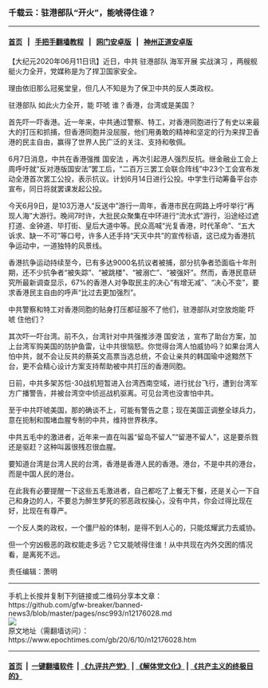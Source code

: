 ### 千载云：驻港部队“开火”，能唬得住谁？
------------------------

#### [首页](https://github.com/gfw-breaker/banned-news3/blob/master/README.md) &nbsp;&nbsp;|&nbsp;&nbsp; [手把手翻墙教程](https://github.com/gfw-breaker/guides/wiki) &nbsp;&nbsp;|&nbsp;&nbsp; [网门安卓版](https://github.com/oGate2/oGate) &nbsp;&nbsp;|&nbsp;&nbsp; [神州正道安卓版](https://github.com/SzzdOgate/update) 



<div><p>
 【大纪元2020年06月11日讯】近日，中共
 <ok href="https://www.epochtimes.com/gb/tag/%E9%A9%BB%E6%B8%AF%E9%83%A8%E9%98%9F.html">
  驻港部队
 </ok>
 海军开展
 <ok href="https://www.epochtimes.com/gb/tag/%E5%AE%9E%E6%88%98%E6%BC%94%E4%B9%A0.html">
  实战演习
 </ok>
 ，两艘舰艇火力全开，党媒称是为了捍卫国家安全。
</p>
<p>
 理由依旧那么冠冕堂皇，但几人不知是为了保卫中共的反人类政权。
</p>
<p>
 <ok href="https://www.epochtimes.com/gb/tag/%E9%A9%BB%E6%B8%AF%E9%83%A8%E9%98%9F.html">
  驻港部队
 </ok>
 如此火力全开，能
 <ok href="https://www.epochtimes.com/gb/tag/%E5%90%93%E5%94%AC.html">
  吓唬
 </ok>
 谁？香港，台湾或是美国？
</p>
<p>
 首先吓一吓香港。近一年来，中共通过警察、特工，对香港同胞进行了有史以来最大的打压和抓捕，但香港同胞并没屈服，他们用勇敢的精神和坚定的行为来捍卫香港的民主自由，赢得了世界人民广泛的关注、支持和敬佩。
</p>
<p>
 6月7日消息，中共在香港强推
 <ok href="https://www.epochtimes.com/gb/tag/%E5%9B%BD%E5%AE%89%E6%B3%95.html">
  国安法
 </ok>
 ，再次引起港人强烈反抗。继金融业工会上周呼吁就“反对港版国安法”罢工后，“二百万三罢工会联合阵线”中23个工会宣布发动全港首次罢工公投，表示抗议。计划6月14日进行公投。中学生行动筹备平台亦宣布，同日将就罢课发起公投。
</p>
<p>
 今天6月9日，是103万港人“反送中”游行一周年，香港市民在网路上呼吁举行“再现人海”大游行。晚间7时许，大批民众聚集在中环进行“流水式”游行，沿途经过遮打道、金钟道、毕打街、皇后大道中等。民众高喊“光复香港，时代革命”、“五大诉求、缺一不可”等口号，许多人还手持“天灭中共”的宣传标语，这已成为香港抗争运动中，一道独特的风景线。
</p>
<p>
 香港抗争运动持续至今，已有多达9000名抗议者被捕，部分抗争者恐面临十年刑期，还不少抗争者“被失踪”、“被跳楼”、“被溺亡”、“被强奸”。然而，香港民意研究所最新调查显示，67%的香港人对争取民主的决心“有增无减”、“决心不变”，要求香港民主自由的呼声“比过去更加强烈”。
</p>
<p>
 中共警察和特工对香港同胞的贴身打压都征服不了他们，驻港部队对空放炮能
 <ok href="https://www.epochtimes.com/gb/tag/%E5%90%93%E5%94%AC.html">
  吓唬
 </ok>
 住他们？
</p>
<p>
 其次吓一吓台湾。前不久，台湾针对中共强推涉港
 <ok href="https://www.epochtimes.com/gb/tag/%E5%9B%BD%E5%AE%89%E6%B3%95.html">
  国安法
 </ok>
 ，宣布了助台方案，加上台湾军购美国的防护鱼雷，让中共很恼怒。你觉得台湾人怕威协吗？如果台湾人怕中共，就不会让反共的蔡英文高票当选总统，不会让亲共的韩国瑜中途黯然下台，更不会精心设计方案支持帮助被中共打压的香港同胞。
</p>
<p>
 日前，中共多架苏恺-30战机短暂进入台湾西南空域，进行扰台飞行，遭到台湾军方广播警告，并被台湾空中侦巡战机驱离。可见台湾也没害怕中共。
</p>
<p>
 至于中共吓唬美国，那的确谈不上，可能有警告之意；现在美国正调整全球兵力，意在扼制和围堵血腥专制的中共，维持世界秩序。
</p>
<p>
 中共五毛中的激进者，近年来一直在叫嚣“留岛不留人”“留港不留人”，这是要杀戮还是驱赶？这种叫嚣很残忍很血腥。
</p>
<p>
 要知道台湾是台湾人民的台湾，香港是香港人民的香港。港台，不是中共的港台，而是中国人民的港台。
</p>
<p>
 在此我有必要提醒一下这些五毛激进者，自己都吃了上餐无下餐，还是关心一下自己和身边的人，不要总为醉生梦死的邪恶政权操心，没有中共，你会过得比现在好，比现在有尊严。
</p>
<p>
 一个反人类的政权，一个僵尸般的体制，是得不到人心的，只能炫耀武力去威协。
</p>
<p>
 但一个穷凶极恶的政权能走多远？它又能唬得住谁！从中共现在内外交困的情况看，是离死不远。
</p>
<p>
 责任编辑：萧明
</p>
</div>
<hr/>
手机上长按并复制下列链接或二维码分享本文章：<br/>
https://github.com/gfw-breaker/banned-news3/blob/master/pages/nsc993/n12176028.md <br/>
<a href='https://github.com/gfw-breaker/banned-news3/blob/master/pages/nsc993/n12176028.md'><img src='https://github.com/gfw-breaker/banned-news3/blob/master/pages/nsc993/n12176028.md.png'/></a> <br/>
原文地址（需翻墙访问）：https://www.epochtimes.com/gb/20/6/10/n12176028.htm


------------------------
#### [首页](https://github.com/gfw-breaker/banned-news3/blob/master/README.md) &nbsp;|&nbsp; [一键翻墙软件](https://github.com/gfw-breaker/nogfw/blob/master/README.md) &nbsp;| [《九评共产党》](https://github.com/gfw-breaker/9ping.md/blob/master/README.md#九评之一评共产党是什么) | [《解体党文化》](https://github.com/gfw-breaker/jtdwh.md/blob/master/README.md) | [《共产主义的终极目的》](https://github.com/gfw-breaker/gczydzjmd.md/blob/master/README.md)


<img src='http://gfw-breaker.win/banned-news3/pages/nsc993/n12176028.md' width='0px' height='0px'/>